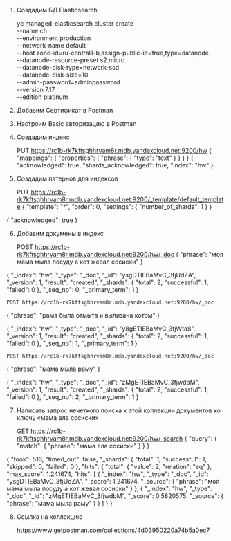 1. Создадим БД Elasticsearch

	yc managed-elasticsearch cluster create \
  --name ch \
  --environment production \
  --network-name default \
  --host zone-id=ru-central1-b,assign-public-ip=true,type=datanode \
  --datanode-resource-preset s2.micro \
  --datanode-disk-type=network-ssd \
  --datanode-disk-size=10 \
  --admin-password=adminpassword \
  --version 7.17 \
  --edition platinum

 
 2. Добавим Сертификат в Postman

 
 3. Настроим Basic авторизацию в Postman 

 
 4. Создадим индекс
 
 	PUT https://rc1b-rk7kftsghhrvam8r.mdb.yandexcloud.net:9200/hw
 {
  "mappings": {
    "properties": {
      "phrase": { "type": "text" }
    }
  }
}
{
    "acknowledged": true,
    "shards_acknowledged": true,
    "index": "hw"
}


5. Создадим патернов для индексов

	PUT https://rc1b-rk7kftsghhrvam8r.mdb.yandexcloud.net:9200/_template/default_template
{
   "template": "*",
   "order": 0,
   "settings": {
     "number_of_shards": 1
   }
 }
 
{
    "acknowledged": true
}


6. Добавим докумены в индекс

	POST https://rc1b-rk7kftsghhrvam8r.mdb.yandexcloud.net:9200/hw/_doc
{
  "phrase": "моя мама мыла посуду а кот жевал сосиски"
}

{
    "_index": "hw",
    "_type": "_doc",
    "_id": "ysgDTIEBaMvC_3fjUdZA",
    "_version": 1,
    "result": "created",
    "_shards": {
        "total": 2,
        "successful": 1,
        "failed": 0
    },
    "_seq_no": 0,
    "_primary_term": 1
}


	POST https://rc1b-rk7kftsghhrvam8r.mdb.yandexcloud.net:9200/hw/_doc
{
  "phrase": "рама была отмыта и вылизана котом"
}

{
    "_index": "hw",
    "_type": "_doc",
    "_id": "y8gETIEBaMvC_3fjWta8",
    "_version": 1,
    "result": "created",
    "_shards": {
        "total": 2,
        "successful": 1,
        "failed": 0
    },
    "_seq_no": 1,
    "_primary_term": 1
}


	POST https://rc1b-rk7kftsghhrvam8r.mdb.yandexcloud.net:9200/hw/_doc
{
  "phrase": "мама мыла раму"
}

{
    "_index": "hw",
    "_type": "_doc",
    "_id": "zMgETIEBaMvC_3fjwdbM",
    "_version": 1,
    "result": "created",
    "_shards": {
        "total": 2,
        "successful": 1,
        "failed": 0
    },
    "_seq_no": 2,
    "_primary_term": 1
}


7. Написать запрос нечеткого поиска к этой коллекции документов ко ключу «мама ела сосиски»

	GET https://rc1b-rk7kftsghhrvam8r.mdb.yandexcloud.net:9200/hw/_search
{
  "query": {
    "match": {
      "phrase": 
        "мама ела сосиски"
    }
  }
}

{
    "took": 516,
    "timed_out": false,
    "_shards": {
        "total": 1,
        "successful": 1,
        "skipped": 0,
        "failed": 0
    },
    "hits": {
        "total": {
            "value": 2,
            "relation": "eq"
        },
        "max_score": 1.241674,
        "hits": [
            {
                "_index": "hw",
                "_type": "_doc",
                "_id": "ysgDTIEBaMvC_3fjUdZA",
                "_score": 1.241674,
                "_source": {
                    "phrase": "моя мама мыла посуду а кот жевал сосиски"
                }
            },
            {
                "_index": "hw",
                "_type": "_doc",
                "_id": "zMgETIEBaMvC_3fjwdbM",
                "_score": 0.5820575,
                "_source": {
                    "phrase": "мама мыла раму"
                }
            }
        ]
    }
}


8. Ссылка на коллекцию

	https://www.getpostman.com/collections/4d03950220a74b5a0ec7
